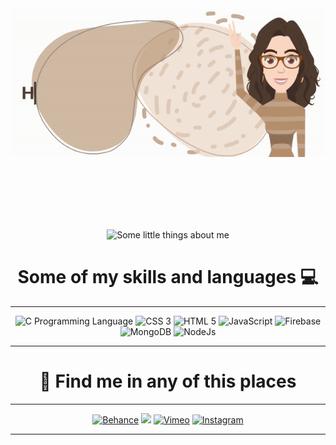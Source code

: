 <div align="center">
    <img src="header.gif" alt="Hi, I'm Tânia... Olá! Sou a Tânia">
</div>
<p>
    <br>
    <br>
    <br>
    <br>
    <br>
</p>
<div align="center">
    <img src="about-me.gif" alt="Some little things about me">
</div>
<div align="center">

<h1>Some of my skills and languages 💻 </h1>

---

<img width="70px" src="https://cdn.jsdelivr.net/gh/devicons/devicon@latest/icons/c/c-plain.svg" alt="C Programming Language" />
<img width="70px" src="https://cdn.jsdelivr.net/gh/devicons/devicon@latest/icons/css3/css3-plain-wordmark.svg" alt="CSS 3" />
<img width="70px" src="https://cdn.jsdelivr.net/gh/devicons/devicon@latest/icons/html5/html5-plain-wordmark.svg" alt="HTML 5" />
<img width="70px" src="https://cdn.jsdelivr.net/gh/devicons/devicon@latest/icons/javascript/javascript-plain.svg" alt="JavaScript" />
<img width="70px" src="https://cdn.jsdelivr.net/gh/devicons/devicon@latest/icons/firebase/firebase-plain.svg" alt="Firebase" />
<img width="70px" src="https://cdn.jsdelivr.net/gh/devicons/devicon@latest/icons/mongodb/mongodb-plain.svg" alt="MongoDB" />
<img width="70px" src="https://cdn.jsdelivr.net/gh/devicons/devicon@latest/icons/nodejs/nodejs-plain.svg" alt="NodeJs" />

---

</div>
<div align="center">

<h1> 🔎 Find me in any of this places</h1>

---

<a href="https://www.behance.net/taniamarques" target="_blank"><img width="70px" src="https://cdn.jsdelivr.net/gh/devicons/devicon@latest/icons/behance/behance-plain.svg" alt="Behance" /></a>
<a href="https://www.linkedin.com/in/taniascmarques/" target="_blank"><img width="70px" src="https://cdn.jsdelivr.net/gh/devicons/devicon@latest/icons/linkedin/linkedin-plain.svg" /></a>
<a href="https://vimeo.com/taniascmarques" target="_blank"><img width="70px" src="https://cdns.iconmonstr.com/wp-content/releases/preview/2012/240/iconmonstr-vimeo-3.png" alt="Vimeo"/></a>
<a href="https://www.instagram.com/taniascmarques/" target="_blank"><img width="70px" src="https://freelogopng.com/images/all_img/1683192079instagram-logo-black-and-white-png.png" alt="Instagram" /></a>

---

</div>
